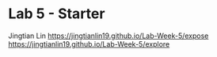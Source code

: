 # Lab 5 - Starter
Jingtian Lin
https://jingtianlin19.github.io/Lab-Week-5/expose
https://jingtianlin19.github.io/Lab-Week-5/explore